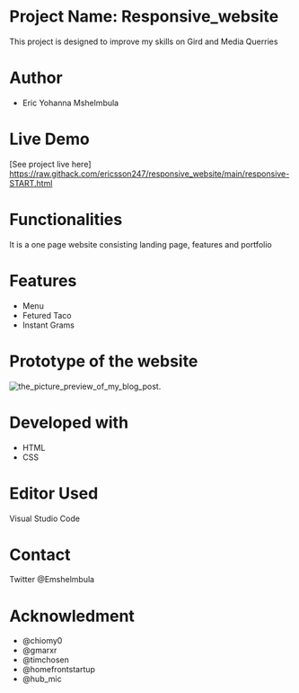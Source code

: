 # Project Name: Responsive_website
This project is designed to improve my skills on Gird and Media Querries
# Author
* Eric Yohanna Mshelmbula
# Live Demo
[See project live here] https://raw.githack.com/ericsson247/responsive_website/main/responsive-START.html

# Functionalities
It is a one page website consisting landing page, features and portfolio
# Features
* Menu
* Fetured Taco
* Instant Grams

# Prototype of the website 
![the_picture_preview_of_my_blog_post.](/assets/images/demo.jpg "This is a simple")
# Developed with 
* HTML
* CSS
# Editor Used 
Visual Studio Code 
# Contact 
Twitter @Emshelmbula
# Acknowledment
* @chiomy0
* @gmarxr
* @timchosen
* @homefrontstartup
* @hub_mic 